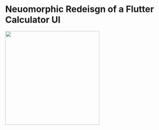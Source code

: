 # Neuomorphic Redeisgn of a Flutter Calculator UI

<img src="https://user-images.githubusercontent.com/63455149/205446175-d4cdd968-5b9c-4f9b-b4a0-d2e7b525b8e0.png" width="300">
